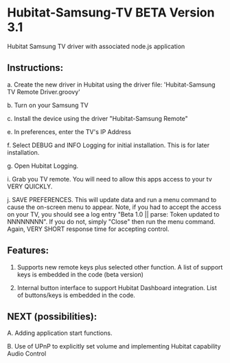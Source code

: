 # Hubitat-Samsung-TV BETA Version 3.1
Hubitat Samsung TV driver with associated node.js application

## Instructions:

a. Create the new driver in Hubitat using the driver file:  'Hubitat-Samsung TV Remote Driver.groovy'

b. Turn on your Samsung TV

c.  Install the device using the driver "Hubitat-Samsung Remote"

e.  In preferences, enter the TV's IP Address

f.  Select DEBUG and INFO Logging for initial installation.  This is for later installation.

g.  Open Hubitat Logging.

i.  Grab you TV remote.  You will need to allow this apps access to your tv VERY QUICKLY.

j.  SAVE PREFERENCES.  This will update data and run a menu command to cause the on-screen menu to appear.  Note, if you had to accept the access on your TV, you should see a log entry "Beta 1.0 || parse: Token updated to NNNNNNNN".  If you do not, simply "Close" then run the menu command.  Again, VERY SHORT response time for accepting control.

## Features:

1.  Supports new remote keys plus selected other function.  A list of support keys is embedded in the code (beta version)

2.  Internal button interface to support Hubitat Dashboard integration.  List of buttons/keys is embedded in the code.

## NEXT (possibilities):

A.  Adding application start functions.

B.  Use of UPnP to explicitly set volume and implementing Hubitat capability Audio Control

